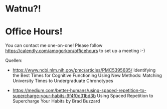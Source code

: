 # Watnu?!

# Office Hours!
You can contact me one-on-one! Please follow https://calendly.com/amogorkon/officehours to set up a meeting :-)

Quellen:
* https://www.ncbi.nlm.nih.gov/pmc/articles/PMC5395635/
  Identifying the Best Times for Cognitive Functioning Using New Methods: Matching University Times to Undergraduate Chronotypes

* https://medium.com/better-humans/using-spaced-repetition-to-supercharge-your-habits-9f4f0d31bd3b
  Using Spaced Repetition to Supercharge Your Habits by Brad Buzzard
